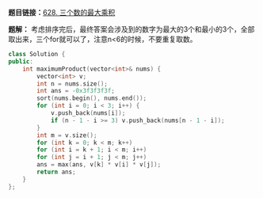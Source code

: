**题目链接：**[628. 三个数的最大乘积](https://leetcode-cn.com/problems/maximum-product-of-three-numbers/)

**题解：** 考虑排序完后，最终答案会涉及到的数字为最大的3个和最小的3个，全部取出来，三个for就可以了，注意n<6的时候，不要重复取数。

```c++
class Solution {
public:
    int maximumProduct(vector<int>& nums) {
        vector<int> v;
        int n = nums.size();
        int ans = -0x3f3f3f3f;
        sort(nums.begin(), nums.end());
        for (int i = 0; i < 3; i++) {
            v.push_back(nums[i]);
            if (n - 1 - i >= 3) v.push_back(nums[n - 1 - i]);
        }
        int m = v.size();
        for (int k = 0; k < m; k++)
        for (int i = k + 1; i < m; i++)
        for (int j = i + 1; j < m; j++)
        ans = max(ans, v[k] * v[i] * v[j]);
        return ans;
    }
};
```
